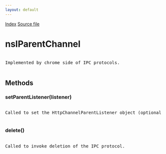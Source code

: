 ```yaml
---
layout: default
---
```

<div id='links'><a href="../index.html">Index</a>
<a href="http://dxr.mozilla.org/mozilla-central/source/netwerk/base/public/nsIParentChannel.idl">Source file</a>
</div>

# nsIParentChannel #
<pre>  
Implemented by chrome side of IPC protocols.  
  
</pre>
## Methods ##

### setParentListener(listener) ###
<pre>  
Called to set the HttpChannelParentListener object (optional).  
  
</pre>
### delete() ###
<pre>  
Called to invoke deletion of the IPC protocol.  
  
</pre>